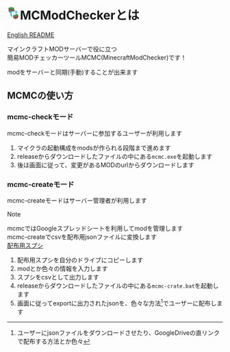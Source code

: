 # <img src="./docs/img/mcmc.png" alt="logo" width="30">MCModCheckerとは

[English README](./docs/img/README-en.md)

マインクラフトMODサーバーで役に立つ  
簡易MODチェッカーツールMCMC(MinecraftModChecker)です！  

modをサーバーと同期(手動)することが出来ます

## MCMCの使い方

### mcmc-checkモード

mcmc-checkモードはサーバーに参加するユーザーが利用します

1. マイクラの起動構成をmodsが作られる段階まで進めます
2. releaseからダウンロードしたファイルの中にある`mcmc.exe`を起動します
3. 後は画面に従って、変更があるMODのurlからダウンロードします

### mcmc-createモード

mcmc-createモードはサーバー管理者が利用します  
> [!NOTE]
> mcmcではGoogleスプレッドシートを利用してmodを管理します  
> mcmc-createでcsvを配布用jsonファイルに変換します  
> [配布用スプシ](https://docs.google.com/spreadsheets/d/1jK2O4XPjrdKb25UuNCZyihj8ZRA9owwC2hdli1RpFoc/edit?usp=sharing)

1. 配布用スプシを自分のドライブにコピーします
2. modとか色々の情報を入力します
3. スプシをcsvとして出力します
4. releaseからダウンロードしたファイルの中にある`mcmc-crate.bat`を起動します
5. 画面に従ってexportに出力されたjsonを、色々な方法[^1]でユーザーに配布します

[^1]: ユーザーにjsonファイルをダウンロードさせたり、GoogleDriveの直リンクで配布する方法とか色々
